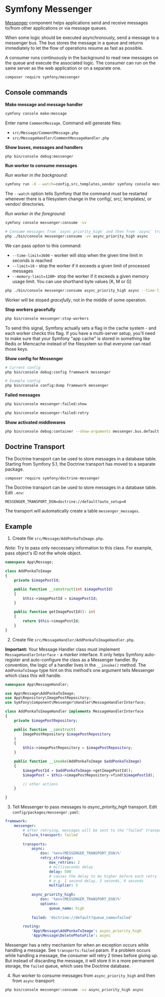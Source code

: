 # Symfony Messenger

[Messenger](https://symfony.com/doc/current/components/messenger.html) component helps applications send and receive messages to/from other applications or via message queues.

When some logic should be executed asynchronously, send a message to a messenger bus. The bus stores the message in a queue and returns immediately to let the flow of operations resume as fast as possible.

A consumer runs continuously in the background to read new messages on the queue and execute the associated logic. The consumer can run on the same server as the web application or on a separate one.

```bash
composer require symfony/messenger
```

## Console commands

**Make message and message handler**

```bash
symfony console make:message
```
Enter name `CommentMessage`. Command will generate files:

- `src/Message/CommentMessage.php`
- `src/MessageHandler/CommentMessageHandler.php`

**Show buses, messages and handlers**

```bash
php bin/console debug:messenger
```

**Run worker to consume messages**

*Run worker in the background:*

```bash
symfony run -d --watch=config,src,templates,vendor symfony console messenger:consume async
```

The `--watch` option tells Symfony that the command must be restarted whenever there is a filesystem change in the config/, src/, templates/, or vendor/ directories.

*Run worker in the foreground:*

```bash
symfony console messenger:consume -vv

# Consume messages from `async_priority_high` and then from `async` transport
php ./bin/console messenger:consume -vv async_priority_high async
```

We can pass *option* to this command:

- `--time-limit=3600` - worker will stop when the given time limit in seconds is reached
- `--limit=10` - stop the worker if it exceeds a given limit of processed messages
- `--memory-limit=128M`- stop the worker if it exceeds a given memory usage limit. You can use shorthand byte values [K, M or G]

```bash
php ./bin/console messenger:consume async_priority_high async --time-limit=3600
```
Worker will be stoped *gracefully*, not in the middle of some operation.

**Stop workers gracefully**

```bash
php bin/console messenger:stop-workers
```
To send this signal, Symfony actually sets a flag in the cache system - and each worker checks this flag. 
If you have a multi-server setup, you'll need to make sure that your Symfony "app cache" is stored in something 
like Redis or Memcache instead of the filesystem so that everyone can read those keys.

**Show config for Messenger**

```bash
# Current config
php bin/console debug:config framework messenger

# Example config
php bin/console config:dump framework messenger
```

**Failed messages**

```bash
php bin/console messenger:failed:show

php bin/console messenger:failed:retry
```

**Show activated middlewares**

```bash
php bin/console debug:container --show-arguments messenger.bus.default.inner
```

## Doctrine Transport

The Doctrine transport can be used to store messages in a database table. 
Starting from Symfony 5.1, the Doctrine transport has moved to a separate package.

```bash
composer require symfony/doctrine-messenger
```

The Doctrine transport can be used to store messages in a database table. Edit `.env`:

```
MESSENGER_TRANSPORT_DSN=doctrine://default?auto_setup=0
```

The transport will automatically create a table `messenger_messages`.

## Example

1. Create file `src/Message/AddPonkaToImage.php`. 

*Note:* Try to pass only neccessary information to this class. For example, pass object's ID not the whole object.

```php
namespace App\Message;

class AddPonkaToImage
{
    private $imagePostId;

    public function __construct(int $imagePostId)
    {
        $this->imagePostId = $imagePostId;
    }

    public function getImagePostId(): int
    {
        return $this->imagePostId;
    }
}
```

2. Create file `src/MessageHandler/AddPonkaToImageHandler.php`. 

**Important:** Your Message Handler class must implement `MessageHandlerInterface` - a *marker* interface. It only helps Symfony auto-register and auto-configure the class as a Messenger handler. By convention, the logic of a handler lives in the `__invoke()` method. The `AddPonkaToImage` type hint on this method’s one argument tells Messenger which class this will handle.

```php
namespace App\MessageHandler;

use App\Message\AddPonkaToImage;
use App\Repository\ImagePostRepository;
use Symfony\Component\Messenger\Handler\MessageHandlerInterface;

class AddPonkaToImageHandler implements MessageHandlerInterface
{
    private $imagePostRepository;

    public function __construct(
        ImagePostRepository $imagePostRepository
    )
    {
        $this->imagePostRepository = $imagePostRepository;
    }

    public function __invoke(AddPonkaToImage $addPonkaToImage)
    {
        $imagePostId = $addPonkaToImage->getImagePostId();
        $imagePost = $this->imagePostRepository->find($imagePostId);

        // other actions
    }

}
```

3. Tell Messenger to pass messages to *async_priority_high* transport. Edit `config/packages/messenger.yaml`:

```yaml
framework:
    messenger:
        # after retrying, messages will be sent to the "failed" transport
        failure_transport: failed
        
        transports:
            async:
                dsn: '%env(MESSENGER_TRANSPORT_DSN)%'
                retry_strategy:
                    max_retries: 2
                    # milliseconds delay
                    delay: 500
                    # causes the delay to be higher before each retry
                    # e.g. 1 second delay, 3 seconds, 9 seconds
                    multiplier: 3
                    
            async_priority_high:
                dsn: '%env(MESSENGER_TRANSPORT_DSN)%'
                options:
                    queue_name: high
                    
            failed: 'doctrine://default?queue_name=failed'

        routing:
            'App\Message\AddPonkaToImage': async_priority_high
            'App\Message\DeletePhotoFile': async
```

Messenger has a retry mechanism for when an exception occurs while handling a message. See `transports:failed` param.
If a problem occurs while handling a message, the consumer will retry 2 times before giving up. 
But instead of discarding the message, it will store it in a more permanent storage, the `failed` queue, which uses the Doctrine database.

4. Run worker to consume messages from `async_priority_high` and then from `async` transport:

```bash
php bin/console messenger:consume -vv async_priority_high async
```

